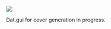 ![](https://db-feed.s3.amazonaws.com/legacy/Screen_Shot_2017-07-02_at_6_44_52_PM-1499037072124.png)

Dat.gui for cover generation in progress.
